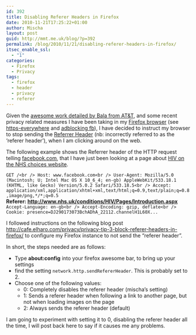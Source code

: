 ```yaml
---
id: 392
title: Disabling Referer Headers in Firefox
date: 2010-11-21T17:25:22+01:00
author: Mischa
layout: post
guid: http://mmt.me.uk/blog/?p=392
permalink: /blog/2010/11/21/disabling-referer-headers-in-firefox/
itsec_enable_ssl:
  - "1"
categories:
  - Firefox
  - Privacy
tags:
  - firefox
  - header
  - privacy
  - referer
---
```

Given the [awesome work detailed by Bala from AT&T](http://www2.research.att.com/~bala/papers/), and some recent privacy related measures I have been taking in my [Firefox browser](http://mozilla.org/firefox) (see [https-everywhere](https://mmt.me.uk/blog/2010/10/26/https/) and [adblocking fb](https://mmt.me.uk/blog/2010/07/30/the-facebook-like-button/)), I have decided to instruct my browser to stop sending the [Referrer Header](http://en.wikipedia.org/wiki/HTTP_referrer) (nb: incorrectly referred to as the &#8216;referer header&#8217;), when I am clicking around on the web. 

The following example shows the Referrer header of the HTTP request telling [facebook.com](http://www.facebook.com/), that I have just been looking at a page about [HIV on the NHS choices website](http://www.nhs.uk/conditions/HIV/Pages/Introduction.aspx). 

`GET /<br />
Host: www.facebook.com<br />
User-Agent: Mozilla/5.0 (Macintosh; U; Intel Mac OS X 10_6_4; en-gb) AppleWebKit/533.18.1 (KHTML, like Gecko) Version/5.0.2 Safari/533.18.5<br />
Accept: application/xml,application/xhtml+xml,text/html;q=0.9,text/plain;q=0.8,image/png,*/*;q=0.5`  
**Referer: http://www.nhs.uk/conditions/HIV/Pages/Introduction.aspx**  
`Accept-Language: en-gb<br />
Accept-Encoding: gzip, deflate<br />
Cookie: presence=DJ290173073BchADhA_22112.channelH1L60X...`

I followed instructions on the following blog post <http://cafe.elharo.com/privacy/privacy-tip-3-block-referer-headers-in-firefox/> to configure my Firefox instance to not send the &#8220;referer header&#8221;. 

In short, the steps needed are as follows: 

  * Type **about:config** into your firefox awesome bar, to bring up your settings
  * find the setting `network.http.sendRefererHeader`. This is probably set to 2.
  * Choose one of the following values: 
      * 0: Completely disables the referer header (mischa&#8217;s setting)
      * 1: Sends a referer header when following a link to another page, but not when loading images on the page
      * 2: Always sends the referer header (default)

I am going to experiment with setting it to 0, disabling the referer header all the time, I will post back here to say if it causes me any problems.  
</p>
